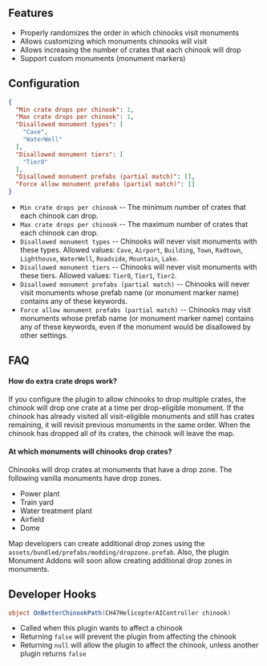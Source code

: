 ## Features

- Properly randomizes the order in which chinooks visit monuments
- Allows customizing which monuments chinooks will visit
- Allows increasing the number of crates that each chinook will drop
- Support custom monuments (monument markers)

## Configuration

```json
{
  "Min crate drops per chinook": 1,
  "Max crate drops per chinook": 1,
  "Disallowed monument types": [
    "Cave",
    "WaterWell"
  ],
  "Disallowed monument tiers": [
    "Tier0"
  ],
  "Disallowed monument prefabs (partial match)": [],
  "Force allow monument prefabs (partial match)": []
}
```

- `Min crate drops per chinook` -- The minimum number of crates that each chinook can drop.
- `Max crate drops per chinook` -- The maximum number of crates that each chinook can drop.
- `Disallowed monument types` -- Chinooks will never visit monuments with these types. Allowed values: `Cave`, `Airport`, `Building`, `Town`, `Radtown`, `Lighthouse`, `WaterWell`, `Roadside`, `Mountain`, `Lake`.
- `Disallowed monument tiers` -- Chinooks will never visit monuments with these tiers. Allowed values: `Tier0`, `Tier1`, `Tier2`.
- `Disallowed monument prefabs (partial match)` -- Chinooks will never visit monuments whose prefab name (or monument marker name) contains any of these keywords.
- `Force allow monument prefabs (partial match)` -- Chinooks may visit monuments whose prefab name (or monument marker name) contains any of these keywords, even if the monument would be disallowed by other settings.

## FAQ

#### How do extra crate drops work?

If you configure the plugin to allow chinooks to drop multiple crates, the chinook will drop one crate at a time per drop-eligible monument. If the chinook has already visited all visit-eligible monuments and still has crates remaining, it will revisit previous monuments in the same order. When the chinook has dropped all of its crates, the chinook will leave the map.

#### At which monuments will chinooks drop crates?

Chinooks will drop crates at monuments that have a drop zone. The following vanilla monuments have drop zones.

- Power plant
- Train yard
- Water treatment plant
- Airfield
- Dome

Map developers can create additional drop zones using the `assets/bundled/prefabs/modding/dropzone.prefab`. Also, the plugin Monument Addons will soon allow creating additional drop zones in monuments.

## Developer Hooks

```cs
object OnBetterChinookPath(CH47HelicopterAIController chinook)
```

- Called when this plugin wants to affect a chinook
- Returning `false` will prevent the plugin from affecting the chinook
- Returning `null` will allow the plugin to affect the chinook, unless another plugin returns `false`
